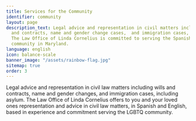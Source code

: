 ```yaml
---
title: Services for the Community
identifier: community
layout: page
description_text: Legal advice and representation in civil matters including wills
  and contracts, name and gender change cases,  and immigration cases, including asylum.
  The Law Office of Linda Cornelius is committed to serving the Spanish speaking LGBTQ
  community in Maryland.
language: english
icon: balance-scale
banner_image: "/assets/rainbow-flag.jpg"
sitemap: true
order: 3
---
```


Legal advice and representation in civil law matters including wills and contracts, name and gender changes, and immigration cases, including asylum. The Law Office of Linda Cornelius offers to you and your loved ones representation and advice in civil law matters, in Spanish and English, based in experience and commitment serving the LGBTQ community.